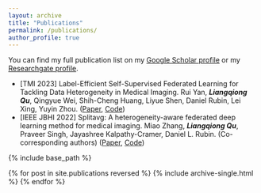 ```yaml
---
layout: archive
title: "Publications"
permalink: /publications/
author_profile: true
---
```


You can find my full publication list on my [Google Scholar profile](https://scholar.google.com/citations?user=ruKpgzwAAAAJ&hl=zh-CN) or my [Researchgate profile](https://www.researchgate.net/profile/Liangqiong-Qu-2).

* [TMI 2023] Label-Efficient Self-Supervised Federated Learning for Tackling Data Heterogeneity in Medical Imaging. Rui Yan, ***Liangqiong Qu***, Qingyue Wei, Shih-Cheng Huang, Liyue Shen, Daniel Rubin, Lei Xing, Yuyin Zhou. ([Paper](https://ieeexplore-ieee-org.eproxy.lib.hku.hk/stamp/stamp.jsp?tp=&arnumber=10004993&tag=1), [Code](https://github.com/rui-yan/SSL-FL))
* [IEEE JBHI 2022] Splitavg: A heterogeneity-aware federated deep learning method for medical imaging. Miao Zhang, ***Liangqiong Qu***, Praveer Singh, Jayashree Kalpathy-Cramer, Daniel L. Rubin. (Co-corresponding authors) ([Paper](https://ieeexplore.ieee.org/abstract/document/9806163), [Code](https://github.com/zm17943/SplitAVG))


{% include base_path %}

{% for post in site.publications reversed %}
  {% include archive-single.html %}
{% endfor %}
